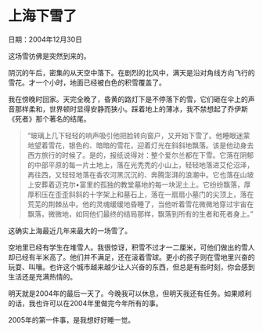 # 上海下雪了

日期：2004年12月30日

这场雪彷佛是突然到来的。

阴沉的午后，密集的从天空中落下。在剧烈的北风中，满天是沿对角线方向飞行的雪花。才一个小时，地面已经被白色的积雪覆盖了。

我在傍晚时回家。天完全晚了，昏黄的路灯下是不停落下的雪，它们砸在伞上的声音那样柔和，世界顿时显得安静而狭小。踩着地上的薄冰，我不禁想起了乔伊斯《死者》那个著名的结尾。

> “玻璃上几下轻轻的响声吸引他把脸转向窗户，又开始下雪了。他睡眼迷蒙地望着雪花，银色的、暗暗的雪花，迎着灯光在斜斜地飘落。该是他动身去西方旅行的时候了。是的，报纸说得对：整个爱尔兰都在下雪。它落在阴郁的中部平原的每一片土地上，落在光秃秃的小山上，轻轻地落进艾伦沼泽，再往西，又轻轻地落在香农河黑沉沉的、奔腾澎湃的浪潮中。它也落在山坡上安葬着迈克尔•富里的孤独的教堂墓地的每一块泥土上。它纷纷飘落，厚厚积压在歪歪斜斜的十字架上和墓石上，落在一扇扇小墓门的尖顶上，落在荒芜的荆棘丛中。他的灵魂缓缓地昏睡了，当他听着雪花微微地穿过宇宙在飘落，微微地，如同他们最终的结局那样，飘落到所有的生者和死者身上。”

这确实上海最近几年来最大的一场雪了。

空地里已经有学生在堆雪人。我很惊讶，积雪不过才一二厘米，可他们做出的雪人却已经有半米高了。他们并不满足，还在滚着雪球。更小的孩子则在雪地里兴奋的玩耍、叫嚷。也许这个城市越来越少让人兴奋的东西，但总是有些时刻，你会感到生活还是充满热情的。

明天就是2004年的最后一天了。今晚我可以休息，但明天我还有任务。如果顺利的话，我也许可以在2004年里做完今年所有的事。

2005年的第一件事，是我想好好睡一觉。
